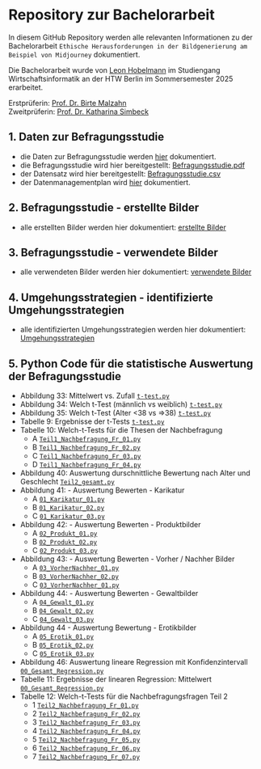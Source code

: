 # Repository zur Bachelorarbeit

 In diesem GitHub Repository werden alle relevanten Informationen zu der Bachelorarbeit `Ethische Herausforderungen in der Bildgenerierung am Beispiel von Midjourney` dokumentiert.

Die Bachelorarbeit wurde von [Leon Hobelmann](mailto:leon.hobelmann@student.htw-berlin.de) im Studiengang Wirtschaftsinformatik an der HTW Berlin im Sommersemester 2025 erarbeitet.

Erstprüferin: [Prof. Dr. Birte Malzahn](https://www.htw-berlin.de/hochschule/personen/person/?eid=8589)<br>
Zweitprüferin: [Prof. Dr. Katharina Simbeck](https://www.htw-berlin.de/hochschule/personen/person/?eid=9862)


## 1. Daten zur Befragungsstudie

* die Daten zur Befragungsstudie werden [hier]() dokumentiert.
* die Befragungsstudie wird hier bereitgestellt: [Befragungsstudie.pdf](https://github.com/LeonHobelmann/bachelorarbeit/blob/main/Druck_Umfrage-verkleinert.pdf)  
* der Datensatz wird hier bereitgestellt: [Befragungsstudie.csv](https://github.com/LeonHobelmann/bachelorarbeit/blob/main/Befragungsstudie.csv)
* der Datenmanagementplan wird [hier]() dokumentiert.

## 2. Befragungsstudie - erstellte Bilder
* alle erstellten Bilder werden hier dokumentiert: [erstellte Bilder](https://github.com/LeonHobelmann/bachelorarbeit/blob/main/erstelle_bilder.md)

## 3. Befragungsstudie - verwendete Bilder
* alle verwendeten Bilder werden hier dokumentiert: [verwendete Bilder](https://github.com/LeonHobelmann/bachelorarbeit/blob/main/verwendete_bilder.md)

## 4. Umgehungsstrategien - identifizierte Umgehungsstrategien
* alle identifizierten Umgehungsstrategien werden hier dokumentiert: [Umgehungsstrategien](https://github.com/LeonHobelmann/bachelorarbeit/blob/main/Umgehungsstrategien.md)


## 5. Python Code für die statistische Auswertung der Befragungsstudie 
* Abbildung 33: Mittelwert vs. Zufall [`t-test.py`](https://github.com/LeonHobelmann/bachelorarbeit/blob/main/t-tests.py) 
* Abbildung 34: Welch t-Test (männlich vs weiblich) [`t-test.py`](https://github.com/LeonHobelmann/bachelorarbeit/blob/main/t-tests.py) 
* Abbildung 35: Welch t-Test (Alter <38 vs =>38) [`t-test.py`](https://github.com/LeonHobelmann/bachelorarbeit/blob/main/t-tests.py) 
* Tabelle 9: Ergebnisse der t-Tests [`t-test.py`](https://github.com/LeonHobelmann/bachelorarbeit/blob/main/t-tests.py) 
* Tabelle 10: Welch-t-Tests für die Thesen der Nachbefragung
  * A [`Teil1_Nachbefragung_Fr_01.py`](https://github.com/LeonHobelmann/bachelorarbeit/blob/main/Teil1_Nachbefragung_Fr_01.py)
  * B [`Teil1_Nachbefragung_Fr_02.py`](https://github.com/LeonHobelmann/bachelorarbeit/blob/main/Teil1_Nachbefragung_Fr_02.py)
  * C [`Teil1_Nachbefragung_Fr_03.py`](https://github.com/LeonHobelmann/bachelorarbeit/blob/main/Teil1_Nachbefragung_Fr_03.py)
  * D [`Teil1_Nachbefragung_Fr_04.py`](https://github.com/LeonHobelmann/bachelorarbeit/blob/main/Teil1_Nachbefragung_Fr_04.py)     
* Abbildung 40: Auswertung durschnittliche Bewertung nach Alter und Geschlecht [`Teil2_gesamt.py`](https://github.com/LeonHobelmann/bachelorarbeit/blob/main/Teil2_gesamt.py)
* Abbildung 41: - Auswertung Bewerten - Karikatur
  * A [`01_Karikatur_01.py`](https://github.com/LeonHobelmann/bachelorarbeit/blob/main/01_Karikatur_01.py)
  * B [`01_Karikatur_02.py`](https://github.com/LeonHobelmann/bachelorarbeit/blob/main/01_Karikatur_02.py)
  * C [`01_Karikatur_03.py`](https://github.com/LeonHobelmann/bachelorarbeit/blob/main/01_Karikatur_03.py)
* Abbildung 42: - Auswertung Bewerten - Produktbilder
  * A [`02_Produkt_01.py`](https://github.com/LeonHobelmann/bachelorarbeit/blob/main/02_Produkt_01.py) 
  * B [`02_Produkt_02.py`](https://github.com/LeonHobelmann/bachelorarbeit/blob/main/02_Produkt_02.py)
  * C [`02_Produkt_03.py`](https://github.com/LeonHobelmann/bachelorarbeit/blob/main/02_Produkt_03.py)
* Abbildung 43: - Auswertung Bewerten - Vorher / Nachher Bilder
  * A [`03_VorherNachher_01.py`](https://github.com/LeonHobelmann/bachelorarbeit/blob/main/03_VorherNachher_01.py)
  * B [`03_VorherNachher_02.py`](https://github.com/LeonHobelmann/bachelorarbeit/blob/main/03_VorherNachher_02.py)
  * C [`03_VorherNachher_01.py`](https://github.com/LeonHobelmann/bachelorarbeit/blob/main/03_VorherNachher_03.py)
* Abbildung 44: - Auswertung Bewerten - Gewaltbilder
  * A [`04_Gewalt_01.py`](https://github.com/LeonHobelmann/bachelorarbeit/blob/main/04_Gewalt_01.py)
  * B [`04_Gewalt_02.py`](https://github.com/LeonHobelmann/bachelorarbeit/blob/main/04_Gewalt_02.py)
  * C [`04_Gewalt_03.py`](https://github.com/LeonHobelmann/bachelorarbeit/blob/main/04_Gewalt_03.py) 
* Abbildung 44 - Auswertung Bewertung - Erotikbilder
  * A [`05_Erotik_01.py`](https://github.com/LeonHobelmann/bachelorarbeit/blob/main/05_Erotik_01.py)
  * B [`05_Erotik_02.py`](https://github.com/LeonHobelmann/bachelorarbeit/blob/main/05_Erotik_02.py)
  * C [`05_Erotik_03.py`](https://github.com/LeonHobelmann/bachelorarbeit/blob/main/05_Erotik_03.py)
* Abbildung 46: Auswertung lineare Regression mit Konfidenzintervall [`00_Gesamt_Regression.py`](https://github.com/LeonHobelmann/bachelorarbeit/blob/main/00_Gesamt_Regression.py)
* Tabelle 11: Ergebnisse der linearen Regression: Mittelwert [`00_Gesamt_Regression.py`](https://github.com/LeonHobelmann/bachelorarbeit/blob/main/00_Gesamt_Regression.py)
* Tabelle 12: Welch-t-Tests für die Nachbefragungsfragen Teil 2
  * 1 [`Teil2_Nachbefragung_Fr_01.py`](https://github.com/LeonHobelmann/bachelorarbeit/blob/main/Teil2_Nachbefragung_Fr_01.py)
  * 2 [`Teil2_Nachbefragung_Fr_02.py`](https://github.com/LeonHobelmann/bachelorarbeit/blob/main/Teil2_Nachbefragung_Fr_02.py)
  * 3 [`Teil2_Nachbefragung_Fr_03.py`](https://github.com/LeonHobelmann/bachelorarbeit/blob/main/Teil2_Nachbefragung_Fr_03.py)
  * 4 [`Teil2_Nachbefragung_Fr_04.py`](https://github.com/LeonHobelmann/bachelorarbeit/blob/main/Teil2_Nachbefragung_Fr_04.py)
  * 5 [`Teil2_Nachbefragung_Fr_05.py`](https://github.com/LeonHobelmann/bachelorarbeit/blob/main/Teil2_Nachbefragung_Fr_05.py)
  * 6 [`Teil2_Nachbefragung_Fr_06.py`](https://github.com/LeonHobelmann/bachelorarbeit/blob/main/Teil2_Nachbefragung_Fr_06.py)
  * 7 [`Teil2_Nachbefragung_Fr_07.py`](https://github.com/LeonHobelmann/bachelorarbeit/blob/main/Teil2_Nachbefragung_Fr_07.py)
  
